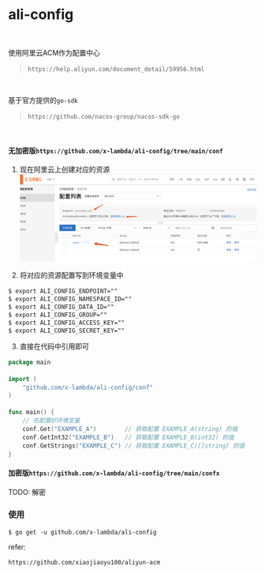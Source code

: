 # ali-config

<br>

使用阿里云ACM作为配置中心
> `https://help.aliyun.com/document_detail/59956.html`

<br>

基于官方提供的`go-sdk`
> `https://github.com/nacos-group/nacos-sdk-go`

<br>

#### 无加密版`https://github.com/x-lambda/ali-config/tree/main/conf`
1. 现在阿里云上创建对应的资源
![img](./imgs/WX20210416-112736@2x.png)

2. 将对应的资源配置写到环境变量中
```shell
$ export ALI_CONFIG_ENDPOINT=""
$ export ALI_CONFIG_NAMESPACE_ID=""
$ export ALI_CONFIG_DATA_ID=""
$ export ALI_CONFIG_GROUP=""
$ export ALI_CONFIG_ACCESS_KEY=""
$ export ALI_CONFIG_SECRET_KEY=""
```
3. 直接在代码中引用即可
```go
package main

import (
	"github.com/x-lambda/ali-config/conf"
)

func main() {
	// 先配置好环境变量
	conf.Get("EXAMPLE_A")        // 获取配置 EXAMPLE_A(string) 的值
	conf.GetInt32("EXAMPLE_B")   // 获取配置 EXAMPLE_B(int32) 的值
	conf.GetStrings("EXAMPLE_C") // 获取配置 EXAMPLE_C([]string) 的值
}
```

#### 加密版`https://github.com/x-lambda/ali-config/tree/main/confx`
TODO: 解密

### 使用
```shell
$ go get -u github.com/x-lambda/ali-config
```

refer:

    https://github.com/xiaojiaoyu100/aliyun-acm



